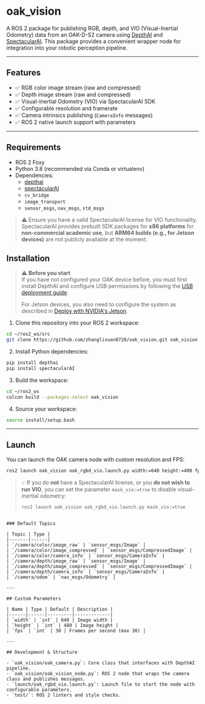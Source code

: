 # oak_vision

A ROS 2 package for publishing RGB, depth, and VIO (Visual-Inertial Odometry) data from an OAK-D-S2 camera using [DepthAI](https://github.com/luxonis/depthai-python) and [SpectacularAI](https://github.com/SpectacularAI/sdk). This package provides a convenient wrapper node for integration into your robotic perception pipeline.

---

## Features

- ✅ RGB color image stream (raw and compressed)
- ✅ Depth image stream (raw and compressed)
- ✅ Visual-Inertial Odometry (VIO) via SpectacularAI SDK
- ✅ Configurable resolution and framerate
- ✅ Camera intrinsics publishing (`CameraInfo` messages)
- ✅ ROS 2 native launch support with parameters

---

## Requirements

- ROS 2 Foxy
- Python 3.8 (recommended via Conda or virtualenv)
- Dependencies:
  - [depthai](https://pypi.org/project/depthai/)
  - [spectacularAI](https://github.com/SpectacularAI/sdk)
  - `cv_bridge`
  - `image_transport`
  - `sensor_msgs`, `nav_msgs`, `std_msgs`

> ⚠️ Ensure you have a valid SpectacularAI license for VIO functionality.  
> SpectacularAI provides prebuilt SDK packages for **x86 platforms** for **non-commercial academic use**, but **ARM64 builds (e.g., for Jetson devices)** are not publicly available at the moment.

## Installation

> ⚠️ **Before you start**  
> If you have not configured your OAK device before, you must first install DepthAI and configure USB permissions by following the [USB deployment guide](https://docs.luxonis.com/hardware/platform/deploy/usb-deployment-guide/).  
>  
> For Jetson devices, you also need to configure the system as described in [Deploy with NVIDIA's Jetson](https://docs.luxonis.com/hardware/platform/deploy/to-jetson/).

1. Clone this repository into your ROS 2 workspace:
```bash
cd ~/ros2_ws/src
git clone https://github.com/zhanglixuan0720/oak_vision.git oak_vision
```

2. Install Python dependencies:
```bash
pip install depthai
pip install spectacularAI
```

3. Build the workspace:
```bash
cd ~/ros2_ws
colcon build --packages-select oak_vision
```

4. Source your workspace:
```bash
source install/setup.bash
```

---

## Launch

You can launch the OAK camera node with custom resolution and FPS:

```bash
ros2 launch oak_vision oak_rgbd_vio.launch.py width:=640 height:=400 fps:=30
```
> 💡 If you do **not** have a SpectacularAI license, or you **do not wish to run VIO**, you can set the parameter `mask_vio:=true` to disable visual-inertial odometry:
>
> ```bash
> ros2 launch oak_vision oak_rgbd_vio.launch.py mask_vio:=true
> ```
```

### Default Topics

| Topic | Type |
|-------|------|
| `/camera/color/image_raw` | `sensor_msgs/Image` |
| `/camera/color/image_compressed` | `sensor_msgs/CompressedImage` |
| `/camera/color/camera_info` | `sensor_msgs/CameraInfo` |
| `/camera/depth/image_raw` | `sensor_msgs/Image` |
| `/camera/depth/image_compressed` | `sensor_msgs/CompressedImage` |
| `/camera/depth/camera_info` | `sensor_msgs/CameraInfo` |
| `/camera/odom` | `nav_msgs/Odometry` |

---

## Custom Parameters

| Name | Type | Default | Description |
|------|------|---------|-------------|
| `width` | `int` | 640 | Image width |
| `height` | `int` | 480 | Image height |
| `fps` | `int` | 30 | Frames per second (max 30) |

---

## Development & Structure

- `oak_vision/oak_camera.py`: Core class that interfaces with DepthAI pipeline.
- `oak_vision/oak_vision_node.py`: ROS 2 node that wraps the camera class and publishes messages.
- `launch/oak_rgbd_vio.launch.py`: Launch file to start the node with configurable parameters.
- `test/`: ROS 2 linters and style checks.


